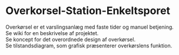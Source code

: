 # Overkorsel-Station-Enkeltsporet
Overkørsel er et varslingsanlæg med faste tider og manuel betjening.  
Se wiki for en beskrivelse af projektet.  
Se koncept for det overordnede design af overkørsel.  
Se tilstandsdiagram, som grafisk præsenterer overkørslens funktion.
